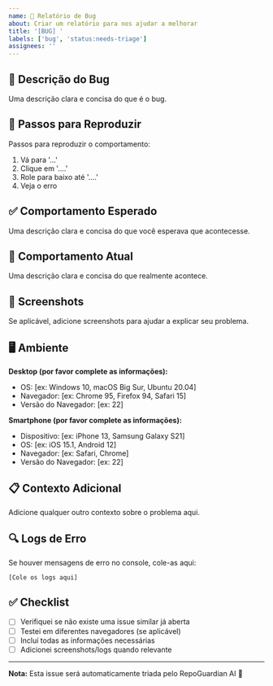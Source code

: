 ```yaml
---
name: 🐛 Relatório de Bug
about: Criar um relatório para nos ajudar a melhorar
title: '[BUG] '
labels: ['bug', 'status:needs-triage']
assignees: ''
---
```


## 🐛 Descrição do Bug
Uma descrição clara e concisa do que é o bug.

## 🔄 Passos para Reproduzir
Passos para reproduzir o comportamento:
1. Vá para '...'
2. Clique em '....'
3. Role para baixo até '....'
4. Veja o erro

## ✅ Comportamento Esperado
Uma descrição clara e concisa do que você esperava que acontecesse.

## 📱 Comportamento Atual
Uma descrição clara e concisa do que realmente acontece.

## 📸 Screenshots
Se aplicável, adicione screenshots para ajudar a explicar seu problema.

## 🖥️ Ambiente
**Desktop (por favor complete as informações):**
 - OS: [ex: Windows 10, macOS Big Sur, Ubuntu 20.04]
 - Navegador: [ex: Chrome 95, Firefox 94, Safari 15]
 - Versão do Navegador: [ex: 22]

**Smartphone (por favor complete as informações):**
 - Dispositivo: [ex: iPhone 13, Samsung Galaxy S21]
 - OS: [ex: iOS 15.1, Android 12]
 - Navegador: [ex: Safari, Chrome]
 - Versão do Navegador: [ex: 22]

## 📋 Contexto Adicional
Adicione qualquer outro contexto sobre o problema aqui.

## 🔍 Logs de Erro
Se houver mensagens de erro no console, cole-as aqui:
```
[Cole os logs aqui]
```

## ✅ Checklist
- [ ] Verifiquei se não existe uma issue similar já aberta
- [ ] Testei em diferentes navegadores (se aplicável)
- [ ] Incluí todas as informações necessárias
- [ ] Adicionei screenshots/logs quando relevante

---

**Nota:** Esta issue será automaticamente triada pelo RepoGuardian AI 🤖